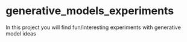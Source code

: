 # generative_models_experiments
In this project you will find fun/interesting experiments with generative model ideas
